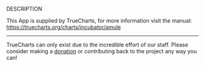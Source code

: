DESCRIPTION


This App is supplied by TrueCharts, for more information visit the manual: https://truecharts.org/charts/incubator/amule

---

TrueCharts can only exist due to the incredible effort of our staff.
Please consider making a [donation](https://truecharts.org/docs/about/sponsor) or contributing back to the project any way you can!
